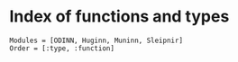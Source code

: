 # Index of functions and types


```@autodocs
Modules = [ODINN, Huginn, Muninn, Sleipnir]
Order = [:type, :function]
```

